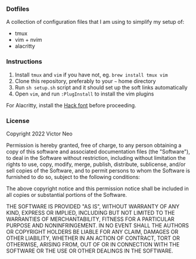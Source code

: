 ### Dotfiles

A collection of configuration files that I am using to simplify my setup of:

- tmux
- vim + nvim
- alacritty

### Instructions

1. Install `tmux` and `vim` if you have not, eg. `brew install tmux vim`
2. Clone this repository, preferably to your `~` home directory
3. Run `sh setup.sh` script and it should set up the soft links automatically
4. Open `vim`, and run `:PlugInstall` to install the vim plugins

For Alacritty, install the [Hack font](https://github.com/source-foundry/Hack)
before proceeding.


### License

Copyright 2022 Victor Neo

Permission is hereby granted, free of charge, to any person obtaining a copy of
this software and associated documentation files (the "Software"), to deal in
the Software without restriction, including without limitation the rights to
use, copy, modify, merge, publish, distribute, sublicense, and/or sell copies
of the Software, and to permit persons to whom the Software is furnished to do
so, subject to the following conditions:

The above copyright notice and this permission notice shall be included in all
copies or substantial portions of the Software.

THE SOFTWARE IS PROVIDED "AS IS", WITHOUT WARRANTY OF ANY KIND, EXPRESS OR
IMPLIED, INCLUDING BUT NOT LIMITED TO THE WARRANTIES OF MERCHANTABILITY,
FITNESS FOR A PARTICULAR PURPOSE AND NONINFRINGEMENT. IN NO EVENT SHALL THE
AUTHORS OR COPYRIGHT HOLDERS BE LIABLE FOR ANY CLAIM, DAMAGES OR OTHER
LIABILITY, WHETHER IN AN ACTION OF CONTRACT, TORT OR OTHERWISE, ARISING FROM,
OUT OF OR IN CONNECTION WITH THE SOFTWARE OR THE USE OR OTHER DEALINGS IN THE
SOFTWARE.
